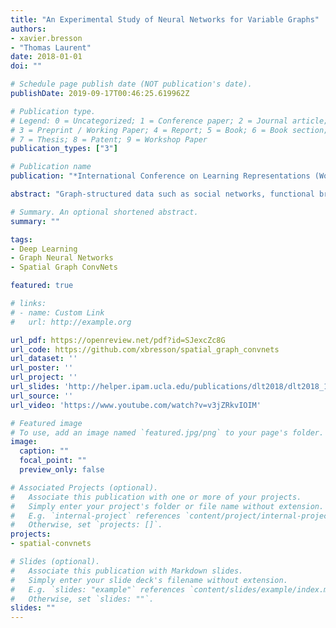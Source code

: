```yaml
---
title: "An Experimental Study of Neural Networks for Variable Graphs"
authors:
- xavier.bresson
- "Thomas Laurent"
date: 2018-01-01
doi: ""

# Schedule page publish date (NOT publication's date).
publishDate: 2019-09-17T00:46:25.619962Z

# Publication type.
# Legend: 0 = Uncategorized; 1 = Conference paper; 2 = Journal article;
# 3 = Preprint / Working Paper; 4 = Report; 5 = Book; 6 = Book section;
# 7 = Thesis; 8 = Patent; 9 = Workshop Paper
publication_types: ["3"]

# Publication name
publication: "*International Conference on Learning Representations (Workshop)*"

abstract: "Graph-structured data such as social networks, functional brain networks, chemical molecules have brought the interest in generalizing deep learning techniques to graph domains. In this work, we propose an empirical study of neural networks for graphs with variable size and connectivity. We rigorously compare several graph recurrent neural networks (RNNs) and graph convolutional neural networks (ConvNets) to solve two fundamental and representative graph problems, subgraph matching and graph clustering. Numerical results show that graph ConvNets are 3-17% more accurate and 1.5-4x faster than graph RNNs. Interestingly, graph ConvNets are also 36% more accurate than non-learning (variational) techniques. The benefit of such study is to show that complex architectures like LSTM is not useful in the context of graph neural networks, but one should favour architectures with minimal inner structures, such as locality, weight sharing, index invariance, multi-scale, gates and residuality, to design efficient novel neural network models for applications like drugs design, genes analysis and particle physics."

# Summary. An optional shortened abstract.
summary: ""

tags:
- Deep Learning
- Graph Neural Networks
- Spatial Graph ConvNets

featured: true

# links:
# - name: Custom Link
#   url: http://example.org

url_pdf: https://openreview.net/pdf?id=SJexcZc8G
url_code: https://github.com/xbresson/spatial_graph_convnets
url_dataset: ''
url_poster: ''
url_project: ''
url_slides: 'http://helper.ipam.ucla.edu/publications/dlt2018/dlt2018_14506.pdf'
url_source: ''
url_video: 'https://www.youtube.com/watch?v=v3jZRkvIOIM'

# Featured image
# To use, add an image named `featured.jpg/png` to your page's folder. 
image:
  caption: ""
  focal_point: ""
  preview_only: false

# Associated Projects (optional).
#   Associate this publication with one or more of your projects.
#   Simply enter your project's folder or file name without extension.
#   E.g. `internal-project` references `content/project/internal-project/index.md`.
#   Otherwise, set `projects: []`.
projects:
- spatial-convnets

# Slides (optional).
#   Associate this publication with Markdown slides.
#   Simply enter your slide deck's filename without extension.
#   E.g. `slides: "example"` references `content/slides/example/index.md`.
#   Otherwise, set `slides: ""`.
slides: ""
---
```

